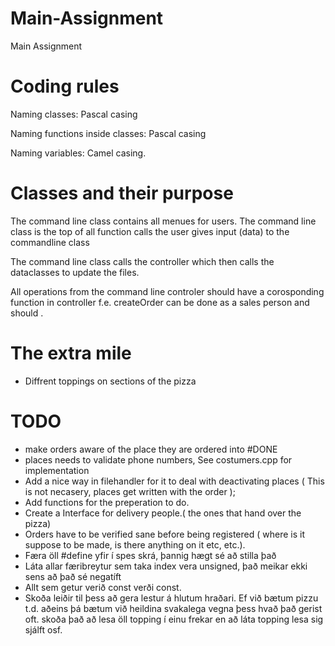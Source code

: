 # Main-Assignment
Main Assignment

# Coding rules

Naming classes: Pascal casing

Naming functions inside classes: Pascal casing

Naming variables: Camel casing.

# Classes and their purpose

The command line class contains all menues for users.
The command line class is the top of all function calls
the user gives input (data) to the commandline class

The command line class calls the controller which then calls
the dataclasses to update the files.


All operations from the command line controler should have a corosponding
function in controller f.e. createOrder can be done as a sales person
and should .

# The extra mile
- Diffrent toppings on sections of the pizza


# TODO
- make orders aware of the place they are ordered into #DONE
- places needs to validate phone numbers, See costumers.cpp for implementation 
- Add a nice way in filehandler for it to deal with deactivating places ( This is not necasery, places get written with the order );
- Add functions for the preperation to do.
- Create a Interface for delivery people.( the ones that hand over the pizza) 
- Orders have to be verified sane before being registered ( where is it suppose to be made, is there anything on it etc, etc.).
- Færa öll #define yfir í spes skrá, þannig hægt sé að stilla það 
- Láta allar færibreytur sem taka index vera unsigned, það meikar ekki sens að það sé negatíft
- Allt sem getur verið const verði const.
- Skoða leiðir til þess að gera lestur á hlutum hraðari. Ef við bætum pizzu t.d. aðeins þá bætum við heildina svakalega vegna þess hvað það gerist oft. skoða það að lesa öll topping í einu frekar en að láta topping lesa sig sjálft osf.
